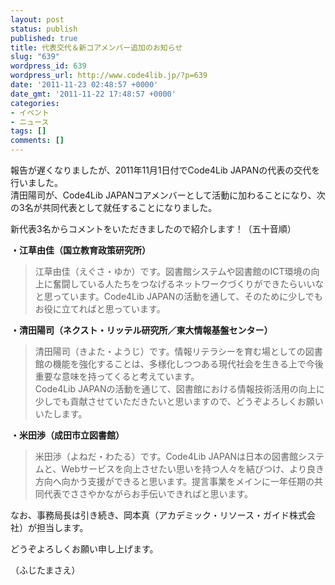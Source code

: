 ```yaml
---
layout: post
status: publish
published: true
title: 代表交代＆新コアメンバー追加のお知らせ
slug: "639"
wordpress_id: 639
wordpress_url: http://www.code4lib.jp/?p=639
date: '2011-11-23 02:48:57 +0000'
date_gmt: '2011-11-22 17:48:57 +0000'
categories:
- イベント
- ニュース
tags: []
comments: []
---
```

<p>報告が遅くなりましたが、2011年11月1日付でCode4Lib JAPANの代表の交代を行いました。<!--more--><br />
清田陽司が、Code4Lib JAPANコアメンバーとして活動に加わることになり、次の3名が共同代表として就任することになりました。</p>
<p>新代表3名からコメントをいただきましたので紹介します！（五十音順）</p>
<p><strong>・江草由佳（国立教育政策研究所）</strong></p>
<blockquote><p>江草由佳（えぐさ・ゆか）です。図書館システムや図書館のICT環境の向上に奮闘している人たちをつなげるネットワークづくりができたらいいなと思っています。Code4Lib JAPANの活動を通して、そのために少しでもお役に立てればと思っています。</p></blockquote>
<p><strong>・清田陽司（ネクスト・リッテル研究所／東大情報基盤センター）</strong></p>
<blockquote><p>清田陽司（きよた・ようじ）です。情報リテラシーを育む場としての図書館の機能を強化することは、多様化しつつある現代社会を生きる上で今後重要な意味を持ってくると考えています。<br />
Code4Lib JAPANの活動を通じて、図書館における情報技術活用の向上に少しでも貢献させていただきたいと思いますので、どうぞよろしくお願いいたします。</p></blockquote>
<p><strong>・米田渉（成田市立図書館）</strong></p>
<blockquote><p>米田渉（よねだ・わたる）です。Code4Lib JAPANは日本の図書館システムと、Webサービスを向上させたい思いを持つ人々を結びつけ、より良き方向へ向かう支援ができると思います。提言事業をメインに一年任期の共同代表でささやかながらお手伝いできればと思います。</p></blockquote>
<p>なお、事務局長は引き続き、岡本真（アカデミック・リソース・ガイド株式会社）が担当します。</p>
<p>どうぞよろしくお願い申し上げます。</p>
<p>（ふじたまさえ）</p>
